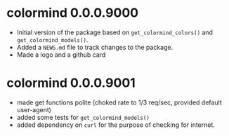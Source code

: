 # colormind 0.0.0.9000

* Initial version of the package based on `get_colormind_colors()` and `get_colormind_models()`.
* Added a `NEWS.md` file to track changes to the package.
* Made a logo and a github card

# colormind 0.0.0.9001

* made get functions polite (choked rate to 1/3 req/sec, provided default user-agent)
* added some tests for `get_colormind_models()`
* added dependency on `curl` for the purpose of checking for internet.
